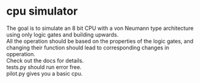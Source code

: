 # cpu simulator  

The goal is to simulate an 8 bit CPU with a von Neumann type architecture using only logic gates and building upwards.  
All the operation should be based on the properties of the logic gates, and changing their function should lead to corresponding changes in opperation.  
Check out the docs for details.  
tests.py should run error free.  
pilot.py gives you a basic cpu.